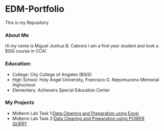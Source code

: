 # EDM-Portfolio
This is my Repository
### About Me
Hi my name is Miguel Joshua B. Cabrera I am a first year student and took a BSIS course in CCA!
### Education:
- College: City College of Angeles (BSIS)
- High School: Holy Angel University, Francisco G. Nepomuceno Memorial Highschool
- Elementary: Achievers Special Education Center
### My Projects
- Midterm Lab Task 1:[Data Cleaning and Preparation using Excel](https://github.com/mcab3/EDM-Portfolio/tree/main/Midterm%20Lab%20Task%201)
- Midterm Lab Task 2:[Data Cleaning and Preparation using POWER QUERY](https://github.com/mcab3/EDM-Portfolio/tree/main/Midterm%20Lab%20Task%202)
